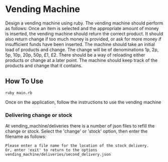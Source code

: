 # Vending Machine

Design a vending machine using ruby. The vending machine should perform as follows:
Once an item is selected and the appropriate amount of money is inserted, the vending machine should return the correct product.
It should also return change if too much money is provided, or ask for more money if insufficient funds have been inserted.
The machine should take an initial load of products and change. The change will be of denominations 1p, 2p, 5p, 10p, 20p, 50p, £1, £2.
There should be a way of reloading either products or change at a later point.
The machine should keep track of the products and change that it contains.

## How To Use

```
ruby main.rb
```
Once on the application, follow the instructions to use the vending machine

### Delivering change or stock

At vending_machine/deliveries there is a number of json files to refill the change or stock. Select the 'change' or 'stock' option, then enter the filename as follows:

```
Please enter a file name for the location of the stock delivery.
Or, enter 'exit' to return to the options
vending_machine/deliveries/second_delivery.json
```